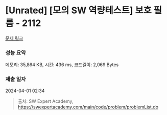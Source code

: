 # [Unrated] [모의 SW 역량테스트] 보호 필름 - 2112 

[문제 링크](https://swexpertacademy.com/main/code/problem/problemDetail.do?contestProbId=AV5V1SYKAaUDFAWu) 

### 성능 요약

메모리: 35,864 KB, 시간: 436 ms, 코드길이: 2,069 Bytes

### 제출 일자

2024-04-01 02:34



> 출처: SW Expert Academy, https://swexpertacademy.com/main/code/problem/problemList.do